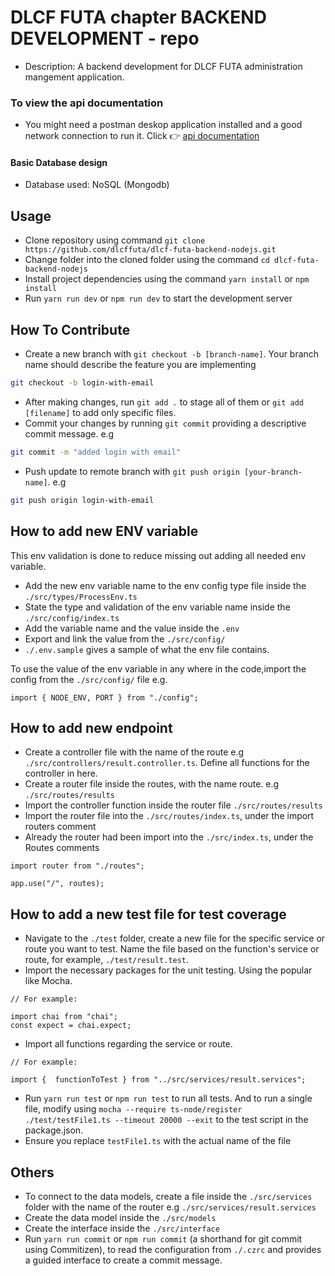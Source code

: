# DLCF FUTA chapter BACKEND DEVELOPMENT - repo

- Description: A backend development for DLCF FUTA administration mangement application.

### To view the api documentation
- You might need a postman deskop application installed and a good network connection to run it. Click 👉 [api documentation]()

#### Basic Database design
- Database used: NoSQL (Mongodb)

## Usage

- Clone repository using command `git clone https://github.com/dlcffuta/dlcf-futa-backend-nodejs.git`
- Change folder into the cloned folder using the command `cd dlcf-futa-backend-nodejs`
- Install project dependencies using the command `yarn install` or `npm install`
- Run `yarn run dev` or `npm run dev` to start the development server

## How To Contribute

- Create a new branch with `git checkout -b [branch-name]`. Your branch name should describe the feature you are implementing

```bash
git checkout -b login-with-email
```

- After making changes, run `git add .` to stage all of them or `git add [filename]` to add only specific files.
- Commit your changes by running `git commit` providing a descriptive commit message. e.g

```bash
git commit -m "added login with email"
```

- Push update to remote branch with `git push origin [your-branch-name]`. e.g

```bash
git push origin login-with-email
```

## How to add new ENV variable

This env validation is done to reduce missing out adding all needed env variable.

- Add the new env variable name to the env config type file inside the `./src/types/ProcessEnv.ts`
- State the type and validation of the env variable name inside the `./src/config/index.ts`
- Add the variable name and the value inside the `.env`
- Export and link the value from the `./src/config/`
- `./.env.sample` gives a sample of what the env file contains.

To use the value of the env variable in any where in the code,import the config from the `./src/config/` file e.g.

```
import { NODE_ENV, PORT } from "./config";

```

## How to add new endpoint

- Create a controller file with the name of the route e.g `./src/controllers/result.controller.ts`. Define all functions for the controller in here.
- Create a router file inside the routes, with the name route. e.g `./src/routes/results`
- Import the controller function inside the router file `./src/routes/results`
- Import the router file into the `./src/routes/index.ts`, under the import routers comment
- Already the router had been import into the `./src/index.ts`, under the Routes comments

```
import router from "./routes";
```

```
app.use("/", routes);
```

## How to add a new test file for test coverage

- Navigate to the `./test` folder, create a new file for the specific service or route you want to test. Name the file based on the function's service or route, for example, `./test/result.test`.
- Import the necessary packages for the unit testing. Using the popular like Mocha.

```
// For example:

import chai from "chai";
const expect = chai.expect;
```

- Import all functions regarding the service or route.

```
// For example:

import {  functionToTest } from "../src/services/result.services";
```

- Run `yarn run test` or `npm run test` to run all tests. And to run a single file, modify using `mocha --require ts-node/register ./test/testFile1.ts --timeout 20000 --exit` to the test script in the package.json. 
- Ensure you replace `testFile1.ts` with the actual name of the file

## Others

- To connect to the data models, create a file inside the `./src/services` folder with the name of the router e.g `./src/services/result.services`
- Create the data model inside the `./src/models`
- Create the interface inside the `./src/interface`
- Run `yarn run commit` or `npm run commit` (a shorthand for git commit using Commitizen), to read the configuration from `./.czrc` and provides a guided interface to create a commit message.


